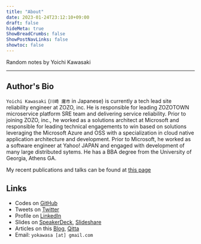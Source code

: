 ```yaml
---
title: "About"
date: 2023-01-24T23:12:10+09:00
draft: false
hideMeta: true
ShowBreadCrumbs: false
ShowPostNavLinks: false
showtoc: false
---
```


Random notes by Yoichi Kawasaki

---
## Author's Bio

`Yoichi Kawasaki` (`川崎 庸市` in Japanese) is currently a tech lead site reliability engineer at ZOZO, inc. He is responsible for leading ZOZOTOWN microservice platform SRE team and delivering service reliability. Prior to joining ZOZO, inc., he worked as a solutions architect at Microsoft and responsible for leading technical engagements to win based on solutions leveraging the Microsoft Azure and OSS with a specialization in cloud native application architecture and development. Prior to Microsoft, he worked as a software engineer at Yahoo! JAPAN and engaged with development of many large distributed sytems. He has a BBA degree from the University of Georgia, Athens GA.

My recent publications and talks can be found at [this page](/works)

## Links

- Codes on [GitHub](https://github.com/yokawasa)
- Tweets on [Twitter](https://twitter.com/yokawasa)
- Profile on [LinkedIn](https://www.linkedin.com/in/yokawasa/)
- Slides on [SpeakerDeck](https://speakerdeck.com/yokawasa), [Slideshare](https://www.slideshare.net/yokawasa/presentations)
- Articles on this [Blog](/posts), [Qitta](https://qiita.com/yokawasa)
- Email: `yokawasa [at] gmail.com`



